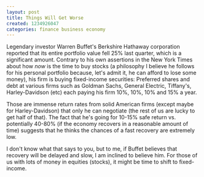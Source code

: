 ```yaml
---
layout: post
title: Things Will Get Worse
created: 1234926047
categories: finance business economy
---
```

Legendary investor Warren Buffet's Berkshire Hathaway corporation reported that its entire portfolio value fell 25% last quarter, which is a significant amount. Contrary to his own assertions in the New York Times about how <em>now</em> is the time to buy stocks (a philosophy I believe he follows for his personal portfolio because, let's admit it, he can afford to lose some money), his firm is buying fixed-income securities: Preferred shares and debt at various firms such as Goldman Sachs, General Electric, Tiffany's, Harley-Davidson (etc) each paying his firm 10%, 10%, 10% and 15% a year.

Those are immense return rates from solid American firms (except maybe for Harley-Davidson) that only he can negotiate (the rest of us are lucky to get half of that). The fact that he's going for 10-15% safe return vs. potentially 40-80% (if the economy recovers in a reasonable amount of time) suggests that he thinks the chances of a fast recovery are extremely low.

I don't know what that says to you, but to me, if Buffet believes that recovery will be delayed and slow, I am inclined to believe him. For those of us with lots of money in equities (stocks), it might be time to shift to fixed-income.
